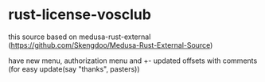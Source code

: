 # rust-license-vosclub

this source based on medusa-rust-external (https://github.com/Skengdoo/Medusa-Rust-External-Source)

have new menu, authorization menu and +- updated offsets with comments (for easy update(say "thanks", pasters))
